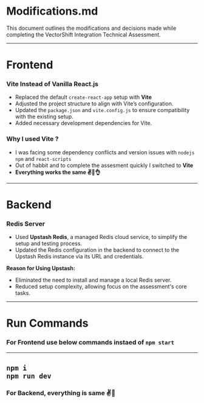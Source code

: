 # Modifications.md

This document outlines the modifications and decisions made while completing the VectorShift Integration Technical Assessment.

---

# Frontend

### Vite Instead of Vanilla React.js
- Replaced the default `create-react-app` setup with **Vite** 
- Adjusted the project structure to align with Vite’s configuration.
- Updated the `package.json` and `vite.config.js` to ensure compatibility with the existing setup.
- Added necessary development dependencies for Vite.

### Why I used Vite ?
- I was facing some dependency conflicts and version issues with `nodejs` `npm` and `react-scripts`
- Out of habbit and to complete the assesment quickly I switched to **Vite** 
- **Everything works the same ✌️💯👌**

---

# Backend

### Redis Server
- Used **Upstash Redis**, a managed Redis cloud service, to simplify the setup and testing process.
- Updated the Redis configuration in the backend to connect to the Upstash Redis instance via its URL and credentials.

**Reason for Using Upstash:**
- Eliminated the need to install and manage a local Redis server.
- Reduced setup complexity, allowing focus on the assessment's core tasks.

---

# Run Commands
### For Frontend use below commands instaed of `npm start` 
---
`npm i`<br> `npm run dev`
---
### For Backend, everything is same ✌️💯

